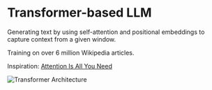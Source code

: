 # Transformer-based LLM

Generating text by using self-attention and positional embeddings to capture context from a given window.

Training on over 6 million Wikipedia articles.

Inspiration: [Attention Is All You Need](https://arxiv.org/abs/1706.03762)

![Transformer Architecture](https://github.com/user-attachments/assets/a5a36681-b2b3-4353-abf6-5c475b6024a1)
